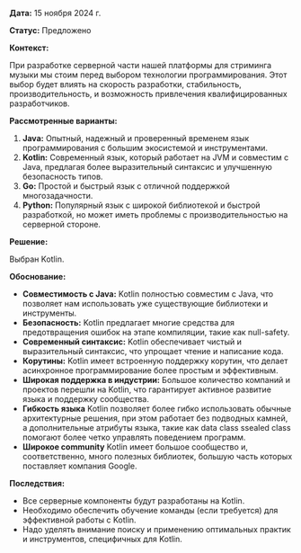 **Дата:** 15 ноября 2024 г.

**Статус:** Предложено

**Контекст:**

При разработке серверной части нашей платформы для стриминга музыки мы стоим перед выбором технологии программирования. Этот выбор будет влиять на скорость разработки, стабильность, производительность, и возможность привлечения квалифицированных разработчиков.

**Рассмотренные варианты:**

1. **Java:** Опытный, надежный и проверенный временем язык программирования с большим экосистемой и инструментами.
2. **Kotlin:** Современный язык, который работает на JVM и совместим с Java, предлагая более выразительный синтаксис и улучшенную безопасность типов.
3. **Go:** Простой и быстрый язык с отличной поддержкой многозадачности.
4. **Python:** Популярный язык с широкой библиотекой и быстрой разработкой, но может иметь проблемы с производительностью на серверной стороне.

**Решение:**

Выбран Kotlin.

**Обоснование:**

- **Совместимость с Java:** Kotlin полностью совместим с Java, что позволяет нам использовать уже существующие библиотеки и инструменты.
- **Безопасность:** Kotlin предлагает многие средства для предотвращения ошибок на этапе компиляции, такие как null-safety.
- **Современный синтаксис:** Kotlin обеспечивает чистый и выразительный синтаксис, что упрощает чтение и написание кода.
- **Корутины:** Kotlin имеет встроенную поддержку корутин, что делает асинхронное программирование более простым и эффективным.
- **Широкая поддержка в индустрии:** Большое количество компаний и проектов перешли на Kotlin, что гарантирует активное развитие языка и поддержку сообщества.
- **Гибкость языка** Kotlin позволяет более гибко использовать обычные архитектурные решения, при этом работает без подводных камней, а дополнительные атрибуты языка, такие как data class ssealed class помогают более четко управлять поведением программ.
- **Широкое community** Kotlin имеет большое сообщество и, соответственно, много полезных библиотек, большую часть которых поставляет компания Google.

**Последствия:**

- Все серверные компоненты будут разработаны на Kotlin.
- Необходимо обеспечить обучение команды (если требуется) для эффективной работы с Kotlin.
- Надо уделять внимание поиску и применению оптимальных практик и инструментов, специфичных для Kotlin.
